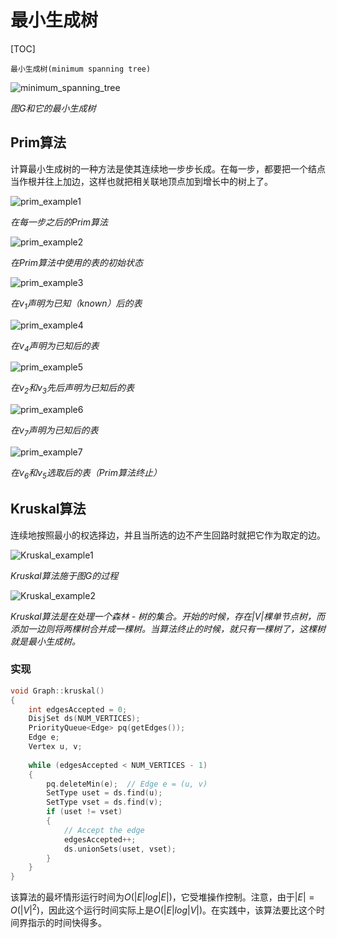 # 最小生成树

[TOC]



`最小生成树(minimum spanning tree)` 

![minimum_spanning_tree](res/minimum_spanning_tree.png)

*图G和它的最小生成树*



## Prim算法

计算最小生成树的一种方法是使其连续地一步步长成。在每一步，都要把一个结点当作根并往上加边，这样也就把相关联地顶点加到增长中的树上了。

![prim_example1](res/prim_example1.png)

*在每一步之后的Prim算法*

![prim_example2](res/prim_example2.png)

*在Prim算法中使用的表的初始状态*

![prim_example3](res/prim_example3.png)

*在$v_1$声明为已知（known）后的表*

![prim_example4](res/prim_example4.png)

*在$v_4$声明为已知后的表*

![prim_example5](res/prim_example5.png)

*在$v_2$和$v_3$先后声明为已知后的表*

![prim_example6](res/prim_example6.png)

*在$v_7$声明为已知后的表*

![prim_example7](res/prim_example7.png)

*在$v_6$和$v_5$选取后的表（Prim算法终止）*



## Kruskal算法

连续地按照最小的权选择边，并且当所选的边不产生回路时就把它作为取定的边。

![Kruskal_example1](res/Kruskal_example1.png)

*Kruskal算法施于图G的过程*

![Kruskal_example2](res/Kruskal_example2.png)

*Kruskal算法是在处理一个森林 - 树的集合。开始的时候，存在$|V|$棵单节点树，而添加一边则将两棵树合并成一棵树。当算法终止的时候，就只有一棵树了，这棵树就是最小生成树。*

### 实现

```c++
void Graph::kruskal()
{
    int edgesAccepted = 0;
    DisjSet ds(NUM_VERTICES);
    PriorityQueue<Edge> pq(getEdges());
    Edge e;
    Vertex u, v;
    
    while (edgesAccepted < NUM_VERTICES - 1)
    {
        pq.deleteMin(e);  // Edge e = (u, v)
        SetType uset = ds.find(u);
        SetType vset = ds.find(v);
        if (uset != vset)
        {
            // Accept the edge
            edgesAccepted++;
            ds.unionSets(uset, vset);
        }
    }
}
```

该算法的最坏情形运行时间为$O(|E|log|E|)$，它受堆操作控制。注意，由于$|E|=O(|V|^2)$，因此这个运行时间实际上是$O(|E|log|V|)$。在实践中，该算法要比这个时间界指示的时间快得多。
